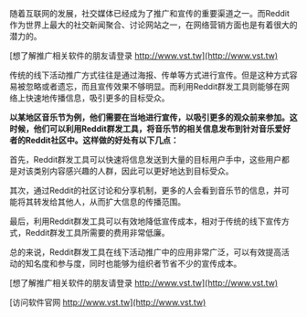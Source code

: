随着互联网的发展，社交媒体已经成为了推广和宣传的重要渠道之一。而Reddit作为世界上最大的社交新闻聚合、讨论网站之一，在网络营销方面也是有着很大的潜力的。

[想了解推广相关软件的朋友请登录 http://www.vst.tw](http://www.vst.tw)

传统的线下活动推广方式往往是通过海报、传单等方式进行宣传。但是这种方式容易被忽略或者遗忘，而且宣传效果不够明显。而利用Reddit群发工具则能够在网络上快速地传播信息，吸引更多的目标受众。

**以某地区音乐节为例，他们需要在当地进行宣传，以吸引更多的观众前来参加。这时候，他们可以利用Reddit群发工具，将音乐节的相关信息发布到针对音乐爱好者的Reddit社区中。这样做的好处有以下几点：**

首先，Reddit群发工具可以快速将信息发送到大量的目标用户手中，这些用户都是对该类别内容感兴趣的人群，因此可以更好地达到目标受众。

其次，通过Reddit的社区讨论和分享机制，更多的人会看到音乐节的信息，并可能将其转发给其他人，从而扩大信息的传播范围。

最后，利用Reddit群发工具可以有效地降低宣传成本，相对于传统的线下宣传方式，Reddit群发工具所需要的费用非常低廉。

总的来说，Reddit群发工具在线下活动推广中的应用非常广泛，可以有效提高活动的知名度和参与度，同时也能够为组织者节省不少的宣传成本。

[想了解推广相关软件的朋友请登录 http://www.vst.tw](http://www.vst.tw)


[访问软件官网 http://www.vst.tw](http://www.vst.tw)
